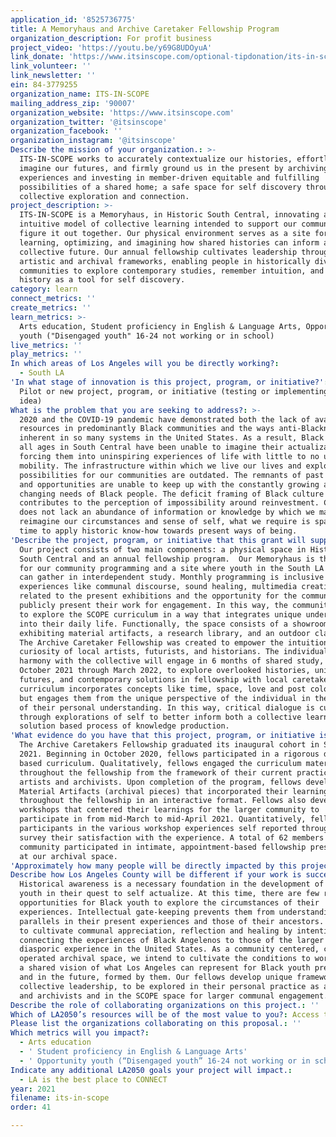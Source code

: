 ```yaml
---
application_id: '8525736775'
title: A Memoryhaus and Archive Caretaker Fellowship Program
organization_description: For profit business
project_video: 'https://youtu.be/y69G8UDOyuA'
link_donate: 'https://www.itsinscope.com/optional-tipdonation/its-in-scope-donation'
link_volunteer: ''
link_newsletter: ''
ein: 84-3779255
organization_name: ITS-IN-SCOPE
mailing_address_zip: '90007'
organization_website: 'https://www.itsinscope.com'
organization_twitter: '@itsinscope'
organization_facebook: ''
organization_instagram: '@itsinscope'
Describe the mission of your organization.: >-
  ITS-IN-SCOPE works to accurately contextualize our histories, effortlessly
  imagine our futures, and firmly ground us in the present by archiving communal
  experiences and investing in member-driven equitable and fulfilling
  possibilities of a shared home; a safe space for self discovery through
  collective exploration and connection.
project_description: >-
  ITS-IN-SCOPE is a Memoryhaus, in Historic South Central, innovating an
  intuitive model of collective learning intended to support our community as we
  figure it out together. Our physical environment serves as a site for
  learning, optimizing, and imagining how shared histories can inform a
  collective future. Our annual fellowship cultivates leadership through
  artistic and archival frameworks, enabling people in historically divested
  communities to explore contemporary studies, remember intuition, and engage
  history as a tool for self discovery.
category: learn
connect_metrics: ''
create_metrics: ''
learn_metrics: >-
  Arts education, Student proficiency in English & Language Arts, Opportunity
  youth ("Disengaged youth" 16-24 not working or in school)
live_metrics: ''
play_metrics: ''
In which areas of Los Angeles will you be directly working?:
  - South LA
'In what stage of innovation is this project, program, or initiative?': >-
  Pilot or new project, program, or initiative (testing or implementing a new
  idea)
What is the problem that you are seeking to address?: >-
  2020 and the COVID-19 pandemic have demonstrated both the lack of available
  resources in predominantly Black communities and the ways anti-Blackness is
  inherent in so many systems in the United States. As a result, Black people of
  all ages in South Central have been unable to imagine their actualization
  forcing them into uninspiring experiences of life with little to no upward
  mobility. The infrastructure within which we live our lives and explore the
  possibilities for our communities are outdated. The remnants of past resources
  and opportunities are unable to keep up with the constantly growing and
  changing needs of Black people. The deficit framing of Black culture
  contributes to the perception of impossibility around reinvestment. Community
  does not lack an abundance of information or knowledge by which we may
  reimagine our circumstances and sense of self, what we require is space and
  time to apply historic know-how towards present ways of being. 
'Describe the project, program, or initiative that this grant will support to address the problem identified.': >-
  Our project consists of two main components: a physical space in Historic
  South Central and an annual fellowship program.  Our Memoryhaus is the home
  for our community programming and a site where youth in the South LA community
  can gather in interdependent study. Monthly programming is inclusive of
  experiences like communal discourse, sound healing, multimedia creation
  related to the present exhibitions and the opportunity for the community to
  publicly present their work for engagement. In this way, the community is able
  to explore the SCOPE curriculum in a way that integrates unique understandings
  into their daily life. Functionally, the space consists of a showroom
  exhibiting material artifacts, a research library, and an outdoor classroom.  
  The Archive Caretaker Fellowship was created to empower the intuition and
  curiosity of local artists, futurists, and historians. The individuals in
  harmony with the collective will engage in 6 months of shared study, from
  October 2021 through March 2022, to explore overlooked histories, unimagined
  futures, and contemporary solutions in fellowship with local caretakers. Our
  curriculum incorporates concepts like time, space, love and post colonialism
  but engages them from the unique perspective of the individual in the context
  of their personal understanding. In this way, critical dialogue is cultivated
  through explorations of self to better inform both a collective learning and a
  solution based process of knowledge production.
'What evidence do you have that this project, program, or initiative is or will be successful, and how will you define and measure success?': >-
  The Archive Caretakers Fellowship graduated its inaugural cohort in Spring
  2021. Beginning in October 2020, fellows participated in a rigorous discourse
  based curriculum. Qualitatively, fellows engaged the curriculum material
  throughout the fellowship from the framework of their current practices as
  artists and archivists. Upon completion of the program, fellows developed
  Material Artifacts (archival pieces) that incorporated their learnings
  throughout the fellowship in an interactive format. Fellows also developed
  workshops that centered their learnings for the larger community to
  participate in from mid-March to mid-April 2021. Quantitatively, fellows and
  participants in the various workshop experiences self reported through a
  survey their satisfaction with the experience. A total of 62 members of the
  community participated in intimate, appointment-based fellowship presentations
  at our archival space.
'Approximately how many people will be directly impacted by this project, program, or initiative?': '10'
Describe how Los Angeles County will be different if your work is successful.: >-
  Historical awareness is a necessary foundation in the development of Black
  youth in their quest to self actualize. At this time, there are few reflective
  opportunities for Black youth to explore the circumstances of their
  experiences. Intellectual gate-keeping prevents them from understanding the
  parallels in their present experiences and those of their ancestors. We aspire
  to cultivate communal appreciation, reflection and healing by intentionally
  connecting the experiences of Black Angelenos to those of the larger Black
  diasporic experience in the United States. As a community centered, community
  operated archival space, we intend to cultivate the conditions to work towards
  a shared vision of what Los Angeles can represent for Black youth presently
  and in the future, formed by them. Our fellows develop unique frameworks of
  collective leadership, to be explored in their personal practice as artists
  and archivists and in the SCOPE space for larger communal engagement.
Describe the role of collaborating organizations on this project.: ''
Which of LA2050’s resources will be of the most value to you?: Access to the LA2050 community
Please list the organizations collaborating on this proposal.: ''
Which metrics will you impact?:
  - Arts education
  - ' Student proficiency in English & Language Arts'
  - ' Opportunity youth (“Disengaged youth” 16-24 not working or in school)'
Indicate any additional LA2050 goals your project will impact.:
  - LA is the best place to CONNECT
year: 2021
filename: its-in-scope
order: 41

---
```

